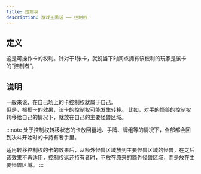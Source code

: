 ```yaml
---
title: 控制权
description: 游戏王黑话 —— 控制权
---
```


## 定义

这是可操作卡的权利。针对于1张卡，就说当下时间点拥有该权利的玩家是该卡的“控制者”。

## 说明

一般来说，在自己场上的卡控制权就属于自己。  
但是，根据卡的效果，该卡的控制权可能发生转移。
比如，对手的怪兽的控制权转移给自己的情况下，就放在自己的主要怪兽区域。

:::note
处于控制权转移状态的卡放回墓地、手牌、牌组等的情况下，全部都会回到决斗开始时的卡持有者手里。

适用转移控制权的卡的效果后，从额外怪兽区域放到主要怪兽区域的怪兽，在之后该效果不再适用，控制权返还持有者时，不放在原来的额外怪兽区域，而是放在主要怪兽区域。
:::
